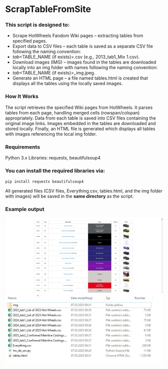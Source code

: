 # ScrapTableFromSite
### This script is designed to:
- Scrape HotWheels Fandom Wiki pages – extracting tables from specified pages.
- Export data to CSV files – each table is saved as a separate CSV file following the naming convention:
- <NAME>_tab<NUM>_<TABLE_NAME (if exists)>.csv (e.g., 2013_tab1_Mix 1.csv).
- Download images (IMG) – images found in the tables are downloaded locally into an img folder with names following the naming convention:
- <NAME>_tab<NUM>_<TABLE_NAME (if exists)>_img<NUM>.jpeg.
- Generate an HTML page – a file named tables.html is created that displays all the tables using the locally saved images.

### How It Works
The script retrieves the specified Wiki pages from HotWheels.
It parses tables from each page, handling merged cells (rowspan/colspan) appropriately.
Data from each table is saved into CSV files containing the original image links.
Images embedded in the tables are downloaded and stored locally.
Finally, an HTML file is generated which displays all tables with images referencing the local img folder.

### Requirements
Python 3.x
Libraries: requests, beautifulsoup4

### You can install the required libraries via:
```
pip install requests beautifulsoup4
```

All generated files (CSV files, Everything.csv, tables.html, and the img folder with images) will be saved in the **same directory** as the script.

### Example output
<img alt="" src="images/site.jpg"> </img> 
<img alt="" src="images/files.jpg"> </img> 

